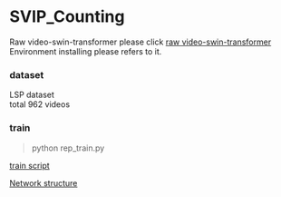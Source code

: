 # SVIP_Counting
Raw video-swin-transformer please click [raw video-swin-transformer](https://github.com/SwinTransformer/Video-Swin-Transformer)
Environment installing please refers to it.

### dataset 
LSP dataset  
total 962 videos 

### train
>  python rep_train.py

[train script](https://github.com/SvipRepetitionCounting/SVIP_Counting/blob/hhz/rep_train.py)  

[Network structure](https://github.com/SvipRepetitionCounting/SVIP_Counting/blob/hhz/RepSwin.py)  



